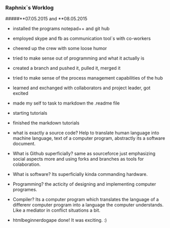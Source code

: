 ### Raphnix`s Worklog  

#####**07.05.2015 and **08.05.2015  

* installed the programs notepad++ and git hub  

* employed skype and fb as communication tool`s with co-workers  

* cheered up the crew with some loose humor  

* tried to make sense out of programming and what it actually is  

* created a branch and pushed it, pulled it, merged it  

* tried to make sense of the process management capabilities of the hub  

* learned and exchanged with collaborators and project leader, got excited  

* made my self to task to markdown the .readme file  

* starting tutorials  

* finished the markdown tutorials  

* what is exactly a source code? Help to translate human language into machine language, text of a computer program, abstractly its a software document.  

* What is Github superficially? same as sourceforce just emphasizing social aspects more and using forks and branches as tools for colaboration.  

* What is software? Its superficially kinda commanding hardware.  

* Programming? the acticity of designing and implementing computer programes.  

* Compiler? Its a computer program which translates the language of a differenr computer program into a language the computer understands. Like a mediator in conflict situations a bit.   

* htmlbeginnerdogape done! It was exciting. :)